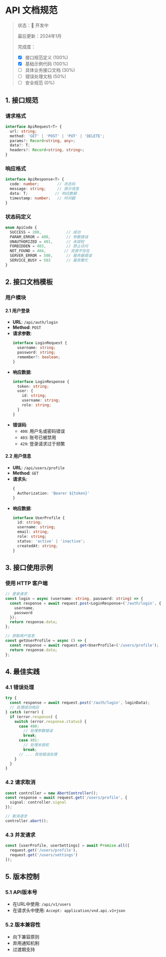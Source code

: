 # API 文档规范

> 状态：🚧 开发中
> 
> 最后更新：2024年1月
> 
> 完成度：
> - [x] 接口规范定义 (100%)
> - [x] 基础示例代码 (100%)
> - [ ] 具体业务接口文档 (30%)
> - [ ] 错误处理文档 (50%)
> - [ ] 安全规范 (0%)

## 1. 接口规范

### 请求格式
```typescript
interface ApiRequest<T> {
  url: string;
  method: 'GET' | 'POST' | 'PUT' | 'DELETE';
  params?: Record<string, any>;
  data?: T;
  headers?: Record<string, string>;
}
```

### 响应格式
```typescript
interface ApiResponse<T> {
  code: number;        // 状态码
  message: string;     // 提示信息
  data: T;            // 响应数据
  timestamp: number;   // 时间戳
}
```

### 状态码定义
```typescript
enum ApiCode {
  SUCCESS = 200,           // 成功
  PARAM_ERROR = 400,       // 参数错误
  UNAUTHORIZED = 401,      // 未授权
  FORBIDDEN = 403,         // 禁止访问
  NOT_FOUND = 404,        // 资源不存在
  SERVER_ERROR = 500,      // 服务器错误
  SERVICE_BUSY = 503       // 服务繁忙
}
```

## 2. 接口文档模板

### 用户模块

#### 2.1 用户登录
- **URL**: `/api/auth/login`
- **Method**: `POST`
- **请求参数**:
  ```typescript
  interface LoginRequest {
    username: string;
    password: string;
    remember?: boolean;
  }
  ```
- **响应数据**:
  ```typescript
  interface LoginResponse {
    token: string;
    user: {
      id: string;
      username: string;
      role: string;
    }
  }
  ```
- **错误码**:
  - `400`: 用户名或密码错误
  - `403`: 账号已被禁用
  - `429`: 登录请求过于频繁

#### 2.2 用户信息
- **URL**: `/api/users/profile`
- **Method**: `GET`
- **请求头**:
  ```typescript
  {
    Authorization: 'Bearer ${token}'
  }
  ```
- **响应数据**:
  ```typescript
  interface UserProfile {
    id: string;
    username: string;
    email: string;
    role: string;
    status: 'active' | 'inactive';
    createdAt: string;
  }
  ```

## 3. 接口使用示例

### 使用 HTTP 客户端
```typescript
// 登录请求
const login = async (username: string, password: string) => {
  const response = await request.post<LoginResponse>('/auth/login', {
    username,
    password
  });
  return response.data;
};

// 获取用户信息
const getUserProfile = async () => {
  const response = await request.get<UserProfile>('/users/profile');
  return response.data;
};
```

## 4. 最佳实践

### 4.1 错误处理
```typescript
try {
  const response = await request.post('/auth/login', loginData);
  // 处理成功响应
} catch (error) {
  if (error.response) {
    switch (error.response.status) {
      case 400:
        // 处理参数错误
        break;
      case 401:
        // 处理未授权
        break;
      // ... 其他错误处理
    }
  }
}
```

### 4.2 请求取消
```typescript
const controller = new AbortController();
const response = await request.get('/users/profile', {
  signal: controller.signal
});

// 取消请求
controller.abort();
```

### 4.3 并发请求
```typescript
const [userProfile, userSettings] = await Promise.all([
  request.get('/users/profile'),
  request.get('/users/settings')
]);
```

## 5. 版本控制

### 5.1 API版本号
- 在URL中使用: `/api/v1/users`
- 在请求头中使用: `Accept: application/vnd.api.v1+json`

### 5.2 版本兼容性
- 向下兼容原则
- 弃用通知机制
- 过渡期支持 
